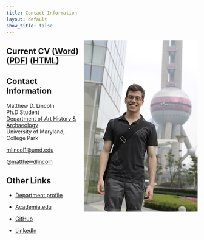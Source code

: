 ```yaml
---
title: Contact Information
layout: default
show_title: false
---
```


<img src="/assets/images/author.jpg" align="right" />


## Current CV ([Word](https://docs.google.com/document/d/1D26djrb4BUMYkLiif01vQM5nXty2ziCqctzF1wQb_sA/export?format=docx&id=1D26djrb4BUMYkLiif01vQM5nXty2ziCqctzF1wQb_sA)) ([PDF](https://docs.google.com/document/d/1D26djrb4BUMYkLiif01vQM5nXty2ziCqctzF1wQb_sA/export?format=pdf&id=1D26djrb4BUMYkLiif01vQM5nXty2ziCqctzF1wQb_sA)) ([HTML](https://docs.google.com/document/d/1D26djrb4BUMYkLiif01vQM5nXty2ziCqctzF1wQb_sA/pub))

## Contact Information

Matthew D. Lincoln  
Ph.D Student    
[Department of Art History & Archaeology](http://arthistory.umd.edu)  
University of Maryland, College Park

<mlincol1@umd.edu>

[@matthewdlincoln](http://twitter.com/matthewdlincoln)



## Other Links

- [Department profile](http://arthistory.umd.edu/graduate-students/Matthew%20Lincoln)

- [Academia.edu](http://umd.academia.edu/MatthewLincoln)

- [GitHub](https://github.com/mdlincoln)

- [LinkedIn](http://www.linkedin.com/profile/view?id=49520669)

